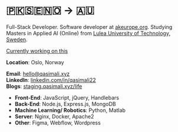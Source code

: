 # 🇵🇰🇸🇪🇳🇴 → 🇦🇺

Full-Stack Developer. Software developer at [akeurope.org](https://akeurope.org). Studying Masters in Applied AI (Online) from [Lulea University of Technology, Sweden](https://www.ltu.se/en). 

[Currently working on this](https://github.com/qasim2020/akeurope-cp/issues/1)


**Location**: Oslo, Norway

**Email**: [hello@qasimali.xyz](mailto:hello@qasimali.xyz)  
**LinkedIn**: [linkedin.com/in/qasimali22](https://linkedin.com/in/qasimali22)  
**Blogs**: [staging.qasimali.xyz/life](https://staging.qasimali.xyz/life/gen/page/blogs/n)

- **Front-End**: JavaScript, jQuery, Handlebars
- **Back-End**: Node.js, Express.js, MongoDB
- **Machine Learning/ Robotics**: Python, Matlab
- **Server**: Nginx, Docker, Apache2
- **Other**: Figma, Webflow, Wordpress
